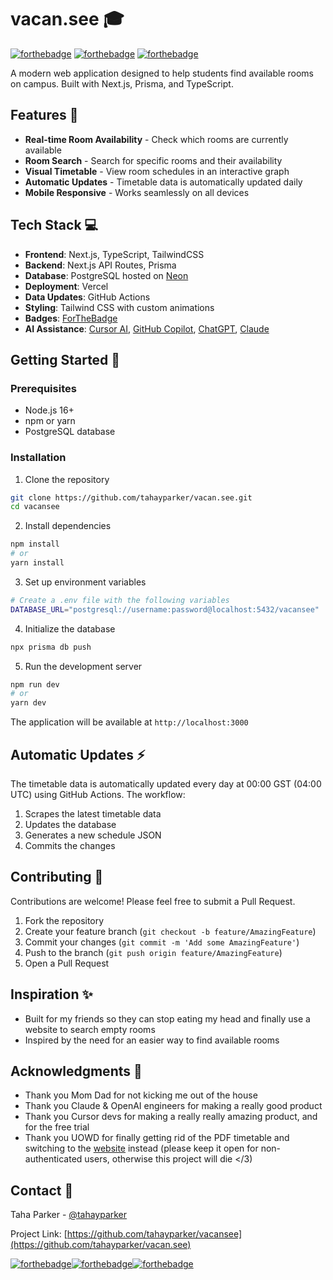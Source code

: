 # vacan.see 🎓

[![forthebadge](https://forthebadge.com/images/badges/built-with-love.svg)](https://forthebadge.com) [![forthebadge](https://forthebadge.com/images/badges/built-with-resentment.svg)](https://forthebadge.com) [![forthebadge](https://forthebadge.com/images/badges/for-you.svg)](https://forthebadge.com)

A modern web application designed to help students find available rooms on campus. Built with Next.js, Prisma, and TypeScript.

## Features 🚀

- **Real-time Room Availability** - Check which rooms are currently available
- **Room Search** - Search for specific rooms and their availability
- **Visual Timetable** - View room schedules in an interactive graph
- **Automatic Updates** - Timetable data is automatically updated daily
- **Mobile Responsive** - Works seamlessly on all devices

## Tech Stack 💻

- **Frontend**: Next.js, TypeScript, TailwindCSS
- **Backend**: Next.js API Routes, Prisma
- **Database**: PostgreSQL hosted on [Neon](https://neon.tech)
- **Deployment**: Vercel
- **Data Updates**: GitHub Actions
- **Styling**: Tailwind CSS with custom animations
- **Badges**: [ForTheBadge](https://forthebadge.com)
- **AI Assistance**: [Cursor AI](https://www.cursor.com/), [GitHub Copilot](https://copilot.github.com/), [ChatGPT](https://chatgpt.com), [Claude](https://claude.ai)

## Getting Started 🏁

### Prerequisites

- Node.js 16+ 
- npm or yarn
- PostgreSQL database

### Installation

1. Clone the repository
```bash
git clone https://github.com/tahayparker/vacan.see.git
cd vacansee
```

2. Install dependencies
```bash
npm install
# or
yarn install
```

3. Set up environment variables
```bash
# Create a .env file with the following variables
DATABASE_URL="postgresql://username:password@localhost:5432/vacansee"
```

4. Initialize the database
```bash
npx prisma db push
```

5. Run the development server
```bash
npm run dev
# or
yarn dev
```

The application will be available at `http://localhost:3000`

## Automatic Updates ⚡

The timetable data is automatically updated every day at 00:00 GST (04:00 UTC) using GitHub Actions. The workflow:
1. Scrapes the latest timetable data
2. Updates the database
3. Generates a new schedule JSON
4. Commits the changes

## Contributing 🤝

Contributions are welcome! Please feel free to submit a Pull Request.

1. Fork the repository
2. Create your feature branch (`git checkout -b feature/AmazingFeature`)
3. Commit your changes (`git commit -m 'Add some AmazingFeature'`)
4. Push to the branch (`git push origin feature/AmazingFeature`)
5. Open a Pull Request

## Inspiration ✨

- Built for my friends so they can stop eating my head and finally use a website to search empty rooms
- Inspired by the need for an easier way to find available rooms

## Acknowledgments 🙏
- Thank you Mom Dad for not kicking me out of the house
- Thank you Claude & OpenAI engineers for making a really good product
- Thank you Cursor devs for making a really really amazing product, and for the free trial
- Thank you UOWD for finally getting rid of the PDF timetable and switching to the [website](https://my.uowdubai.ac.ae/timetable/viewer) instead (please keep it open for non-authenticated users, otherwise this project will die </3)


## Contact 📧

Taha Parker - [@tahayparker](https://github.com/tahayparker)

Project Link: [https://github.com/tahayparker/vacansee](https://github.com/tahayparker/vacan.see)


[![forthebadge](https://forthebadge.com/images/badges/open-source.svg)](https://forthebadge.com)[![forthebadge](https://forthebadge.com/images/badges/powered-by-black-magic.svg)](https://forthebadge.com)[![forthebadge](https://forthebadge.com/images/badges/it-works-dont-ask-me-how.svg)](https://forthebadge.com)